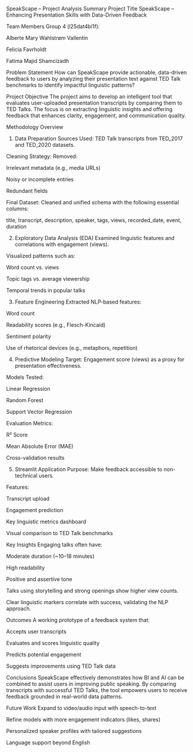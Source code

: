 SpeakScape – Project Analysis Summary
Project Title
SpeakScape – Enhancing Presentation Skills with Data-Driven Feedback

Team Members
Group 4 (l25dat4bi1f):

Alberte Mary Wahlstrøm Vallentin

Felicia Favrholdt

Fatima Majid Shamcizadh

Problem Statement
How can SpeakScape provide actionable, data-driven feedback to users by analyzing their presentation text against TED Talk benchmarks to identify impactful linguistic patterns?

Project Objective
The project aims to develop an intelligent tool that evaluates user-uploaded presentation transcripts by comparing them to TED Talks. The focus is on extracting linguistic insights and offering feedback that enhances clarity, engagement, and communication quality.

Methodology Overview
1. Data Preparation
Sources Used: TED Talk transcripts from TED_2017 and TED_2020 datasets.

Cleaning Strategy: Removed:

Irrelevant metadata (e.g., media URLs)

Noisy or incomplete entries

Redundant fields

Final Dataset: Cleaned and unified schema with the following essential columns:

title, transcript, description, speaker, tags, views, recorded_date, event, duration

2. Exploratory Data Analysis (EDA)
Examined linguistic features and correlations with engagement (views).

Visualized patterns such as:

Word count vs. views

Topic tags vs. average viewership

Temporal trends in popular talks

3. Feature Engineering
Extracted NLP-based features:

Word count

Readability scores (e.g., Flesch-Kincaid)

Sentiment polarity

Use of rhetorical devices (e.g., metaphors, repetition)

4. Predictive Modeling
Target: Engagement score (views) as a proxy for presentation effectiveness.

Models Tested:

Linear Regression

Random Forest

Support Vector Regression

Evaluation Metrics:

R² Score

Mean Absolute Error (MAE)

Cross-validation results

5. Streamlit Application
Purpose: Make feedback accessible to non-technical users.

Features:

Transcript upload

Engagement prediction

Key linguistic metrics dashboard

Visual comparison to TED Talk benchmarks

Key Insights
Engaging talks often have:

Moderate duration (~10–18 minutes)

High readability

Positive and assertive tone

Talks using storytelling and strong openings show higher view counts.

Clear linguistic markers correlate with success, validating the NLP approach.

Outcomes
A working prototype of a feedback system that:

Accepts user transcripts

Evaluates and scores linguistic quality

Predicts potential engagement

Suggests improvements using TED Talk data

Conclusions
SpeakScape effectively demonstrates how BI and AI can be combined to assist users in improving public speaking. By comparing transcripts with successful TED Talks, the tool empowers users to receive feedback grounded in real-world data patterns.

Future Work
Expand to video/audio input with speech-to-text

Refine models with more engagement indicators (likes, shares)

Personalized speaker profiles with tailored suggestions

Language support beyond English

